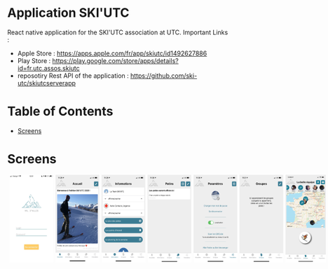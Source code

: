 # Application SKI'UTC 

React native application for the SKI'UTC association at UTC.
Important Links : 
- Apple Store : https://apps.apple.com/fr/app/skiutc/id1492627886
- Play Store : https://play.google.com/store/apps/details?id=fr.utc.assos.skiutc
- reposotiry Rest API of the application : https://github.com/ski-utc/skiutcserverapp

Table of Contents
=================
  * [Screens](#screens)


Screens
=======
<div style="display:flex; flex-direction:row">
  <img style="margin-left: 5px;" width="100" height="200" src="appscreens/iphone8acc.jpg">
  <img style="margin-left: 5px;" width="100" height="200" src="appscreens/IMG_3739.PNG">
  <img style="margin-left: 5px;" width="100" height="200" src="appscreens/IMG_3740.PNG">
  <img style="margin-left: 5px;" width="100" height="200" src="appscreens/IMG_3741.PNG">
  <img style="margin-left: 5px;" width="100" height="200" src="appscreens/IMG_3742.PNG">
  <img style="margin-left: 5px;" width="100" height="200" src="appscreens/IMG_3743.PNG">
  <img style="margin-left: 5px;" width="100" height="200" src="appscreens/groupsV.jpg">
</div>
